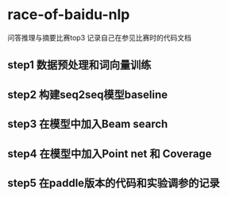 # race-of-baidu-nlp
问答推理与摘要比赛top3
记录自己在参见比赛时的代码文档
## step1 数据预处理和词向量训练
## step2 构建seq2seq模型baseline
## step3 在模型中加入Beam search
## step4 在模型中加入Point net 和 Coverage
## step5 在paddle版本的代码和实验调参的记录
